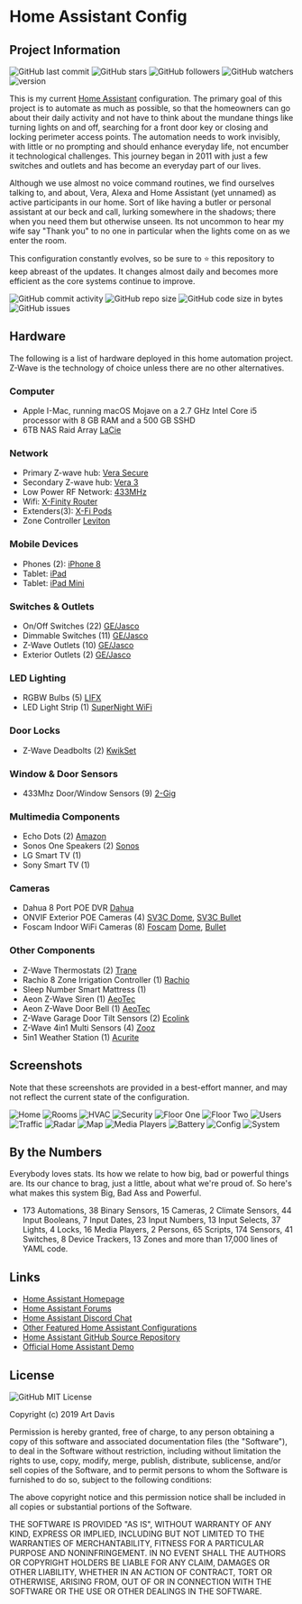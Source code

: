 # Home Assistant Config

## Project Information
![GitHub last commit](https://img.shields.io/github/last-commit/kartcon/Home-Assistant-Public?style=plastic)
![GitHub stars](https://img.shields.io/github/stars/kartcon/Home-Assistant-Public?style=plastic)
![GitHub followers](https://img.shields.io/github/followers/kartcon?style=plastic)
![GitHub watchers](https://img.shields.io/github/watchers/kartcon/Home-Assistant-Public?style=plastic)
![version](https://img.shields.io/badge/Home%20Assistant-98.1-blue?style=plastic)

This is my current [Home Assistant](https://home-assistant.io) configuration. The primary goal of this project is to automate as much as possible, so that the homeowners can go about their daily activity and not have to think about the mundane things like turning lights on and off, searching for a front door key or closing and locking perimeter access points. The automation needs to work invisibly, with little or no prompting and should enhance everyday life, not encumber it technological challenges. This journey began in 2011 with just a few switches and outlets and has become an everyday part of our lives.

Although we use almost no voice command routines, we find ourselves talking to, and about, Vera, Alexa and Home Assistant (yet unnamed) as active participants in our home. Sort of like having a butler or personal assistant at our beck and call, lurking somewhere in the shadows; there when you need them but otherwise unseen. Its not uncommon to hear my wife say "Thank you" to no one in particular when the lights come on as we enter the room.

This configuration constantly evolves, so be sure to :star: this repository to keep abreast of the updates. It changes almost daily and becomes more efficient as the core systems continue to improve.

![GitHub commit activity](https://img.shields.io/github/commit-activity/w/kartcon/Home-Assistant-Public?style=plastic)
![GitHub repo size](https://img.shields.io/github/repo-size/kartcon/Home-Assistant-Public?style=plastic)
![GitHub code size in bytes](https://img.shields.io/github/languages/code-size/kartcon/Home-Assistant-Public?style=plastic)
![GitHub issues](https://img.shields.io/github/issues/kartcon/Home-Assistant-Public?style=plastic)

## Hardware

The following is a list of hardware deployed in this home automation project. Z-Wave is the technology of choice unless there are no other alternatives.

### Computer
- Apple I-Mac, running macOS Mojave on a 2.7 GHz Intel Core i5 processor with 8 GB RAM and a 500 GB SSHD
- 6TB NAS Raid Array [LaCie](https://www.amazon.com/gp/product/B003YUEF0E/ref=ppx_yo_dt_b_asin_title_o00_s02?ie=UTF8&psc=1)

### Network
- Primary Z-wave hub: [Vera Secure](https://getvera.com/products/verasecure)
- Secondary Z-wave hub: [Vera 3](https://getvera.com/collections/controllers)
- Low Power RF Network: [433MHz](https://www.vesternet.com/pages/vera-controller-comparison)
- Wifi: [X-Finity Router](https://www.xfinity.com/learn/internet-service/wifi)
- Extenders(3): [X-Fi Pods](https://www.xfinity.com/learn/internet-service/wifi/xfi-pod-3pack)
- Zone Controller [Leviton](https://www.amazon.com/gp/product/B004KN87OE/ref=ppx_yo_dt_b_asin_title_o07_s00?ie=UTF8&psc=1)

### Mobile Devices
- Phones (2): [iPhone 8](https://www.apple.com)
- Tablet: [iPad](https://www.apple.com)
- Tablet: [iPad Mini](https://www.apple.com)

### Switches & Outlets
- On/Off Switches (22) [GE/Jasco](https://byjasco.com/products/category/home-automation/z-wave-home-automation)
- Dimmable Switches (11) [GE/Jasco](https://byjasco.com/products/category/home-automation/z-wave-home-automation)
- Z-Wave Outlets (10) [GE/Jasco](https://byjasco.com/products/category/home-automation/z-wave-home-automation)
- Exterior Outlets (2) [GE/Jasco](https://byjasco.com/products/category/home-automation/z-wave-home-automation)

### LED Lighting
- RGBW Bulbs (5) [LIFX](https://www.lifx.com/)
- LED Light Strip (1) [SuperNight WiFi](https://www.amazon.com/gp/product/B00DTOAWZ2/ref=ppx_yo_dt_b_asin_title_o03_s00?ie=UTF8&psc=1)

### Door Locks
- Z-Wave Deadbolts (2) [KwikSet](https://www.amazon.com/gp/product/B07BLJ38SJ/ref=ppx_yo_dt_b_asin_title_o00_s00?ie=UTF8&psc=1)

### Window & Door Sensors
- 433Mhz Door/Window Sensors (9) [2-Gig](https://www.google.com/aclk?sa=l&ai=DChcSEwiTi4m9-rrkAhXR4MgKHYTBBvEYABATGgJxdQ&sig=AOD64_0hXetIPpfnUBeq_6YJUTobka1pCQ&ctype=5&q=&ved=0ahUKEwjAsoC9-rrkAhWhslkKHfJoBWoQ9aACCFk&adurl=)

### Multimedia Components
- Echo Dots (2) [Amazon](https://www.amazon.com/2nd-generation-amazon-echo-dot-black/s?k=2nd+generation+amazon+echo+dot+black)
- Sonos One Speakers (2) [Sonos](https://www.sonos.com/en-us/shop/one.html)
- LG Smart TV (1)
- Sony Smart TV (1)

### Cameras
- Dahua 8 Port POE DVR [Dahua](https://www.cctvsecuritypros.com/video-recorders/8-channel-ip-camera-poe-network-video-recorder/)
- ONVIF Exterior POE Cameras (4) [SV3C Dome](https://www.amazon.com/gp/product/B07DXNDXZR/ref=ppx_yo_dt_b_asin_title_o02_s00?ie=UTF8&psc=1), [SV3C Bullet](https://www.amazon.com/gp/product/B0777PNBY4/ref=ppx_yo_dt_b_asin_title_o02_s00?ie=UTF8&psc=1)
- Foscam Indoor WiFi Cameras (8) [Foscam](https://www.foscam.com/) [Dome](https://www.amazon.com/gp/product/B006ZPWS4U/ref=ppx_yo_dt_b_asin_title_o00_s01?ie=UTF8&psc=1), [Bullet](https://www.amazon.com/gp/product/B003YUEF0E/ref=ppx_yo_dt_b_asin_title_o00_s02?ie=UTF8&psc=1)

### Other Components
- Z-Wave Thermostats (2) [Trane](https://www.amazon.com/TRANE-Thermostat-Z-Wave-Works-Alexa/dp/B00SYPSIRU/ref=sr_1_2?crid=2Y00O6RUFC4C9&keywords=trane+thermostat&qid=1567731360&s=gateway&sprefix=trane%2Caps%2C154&sr=8-2)
- Rachio 8 Zone Irrigation Controller (1) [Rachio](https://www.amazon.com/gp/product/B01D1NMLJU/ref=ppx_yo_dt_b_asin_title_o06_s00?ie=UTF8&psc=1)
- Sleep Number Smart Mattress (1)
- Aeon Z-Wave Siren (1) [AeoTec](https://www.amazon.com/Aeotec-Z-Wave-Strobe-alerts-Battery/dp/B00PKKM2HO/ref=sr_1_12?crid=3EQ7EBN33YDS4&keywords=aeon+zwave&qid=1567732324&s=gateway&sprefix=aeon+z%2Caps%2C149&sr=8-12)
- Aeon Z-Wave Door Bell (1) [AeoTec](https://www.amazon.com/Aeotec-Aeon-Labs-ZW056-Doorbell/dp/B0182XG27Q/ref=sr_1_9?keywords=aeotec+zwave+doorbell&qid=1567732437&s=gateway&sr=8-9)
- Z-Wave Garage Door Tilt Sensors (2) [Ecolink](https://www.amazon.com/Z-Wave-Plated-Reliability-Garage-TILT-ZWAVE2-5-ECO/dp/B01MRZB0NT/ref=sr_1_3?crid=3KL3WCYTKFVXU&keywords=zwave+tilt+sensor&qid=1567732491&s=gateway&sprefix=zwave+tilt%2Caps%2C149&sr=8-3)
- Z-Wave 4in1 Multi Sensors (4) [Zooz](http://www.getzooz.com/zooz-zse40-4-in-1-sensor.html)
- 5in1 Weather Station (1) [Acurite](https://www.amazon.com/gp/product/B00T0K8MN8/ref=ppx_yo_dt_b_asin_title_o03_s01?ie=UTF8&psc=1)

## Screenshots
Note that these screenshots are provided in a best-effort manner, and may not reflect the current state of the configuration.

![Home](/screen_shots/Home.png)
![Rooms](/screen_shots/Rooms.png)
![HVAC](/screen_shots/HVAC.png)
![Security](/screen_shots/Security.png)
![Floor One](/screen_shots/FloorOne.png)
![Floor Two](/screen_shots/FloorTwo.png)
![Users](/screen_shots/Users.png)
![Traffic](/screen_shots/Traffic.png)
![Radar](/screen_shots/Radar.png)
![Map](/screen_shots/Map.png)
![Media Players](/screen_shots/MediaPlayers.png)
![Battery](/screen_shots/Battery.png)
![Config](/screen_shots/Config.png)
![System](/screen_shots/System.png)

## By the Numbers
Everybody loves stats. Its how we relate to how big, bad or powerful things are. Its our chance to brag, just a little, about what we're proud of. So here's what makes this system Big, Bad Ass and Powerful.
- 173	Automations, 38	Binary Sensors, 15 Cameras, 2	Climate Sensors, 44 Input Booleans, 7 Input Dates, 23 Input Numbers, 13 Input Selects, 37 Lights, 4 Locks, 16 Media Players, 2 Persons, 65 Scripts, 174 Sensors, 41 Switches, 8 Device Trackers, 13 Zones and more than 17,000 lines of YAML code.

## Links
- [Home Assistant Homepage](<https://home-assistant.io/>)
- [Home Assistant Forums](<https://community.home-assistant.io/>)
- [Home Assistant Discord Chat](<https://discord.gg/c5DvZ4e>)
- [Other Featured Home Assistant Configurations](<https://home-assistant.io/cookbook/>)
- [Home Assistant GitHub Source Repository](<https://github.com/home-assistant/home-assistant>)
- [Official Home Assistant Demo](<https://home-assistant.io/demo/>)

## License
![GitHub](https://img.shields.io/github/license/kartcon/Home-Assistant-Public)
MIT License

Copyright (c) 2019 Art Davis

Permission is hereby granted, free of charge, to any person obtaining a copy
of this software and associated documentation files (the "Software"), to deal
in the Software without restriction, including without limitation the rights
to use, copy, modify, merge, publish, distribute, sublicense, and/or sell
copies of the Software, and to permit persons to whom the Software is
furnished to do so, subject to the following conditions:

The above copyright notice and this permission notice shall be included in all
copies or substantial portions of the Software.

THE SOFTWARE IS PROVIDED "AS IS", WITHOUT WARRANTY OF ANY KIND, EXPRESS OR
IMPLIED, INCLUDING BUT NOT LIMITED TO THE WARRANTIES OF MERCHANTABILITY,
FITNESS FOR A PARTICULAR PURPOSE AND NONINFRINGEMENT. IN NO EVENT SHALL THE
AUTHORS OR COPYRIGHT HOLDERS BE LIABLE FOR ANY CLAIM, DAMAGES OR OTHER
LIABILITY, WHETHER IN AN ACTION OF CONTRACT, TORT OR OTHERWISE, ARISING FROM,
OUT OF OR IN CONNECTION WITH THE SOFTWARE OR THE USE OR OTHER DEALINGS IN THE
SOFTWARE.

